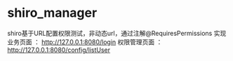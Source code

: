 # shiro_manager
shiro基于URL配置权限测试，非动态url，通过注解@RequiresPermissions 实现  
业务页面  ： http://127.0.0.1:8080/login
权限管理页面 ： http://127.0.0.1:8080/config/listUser
